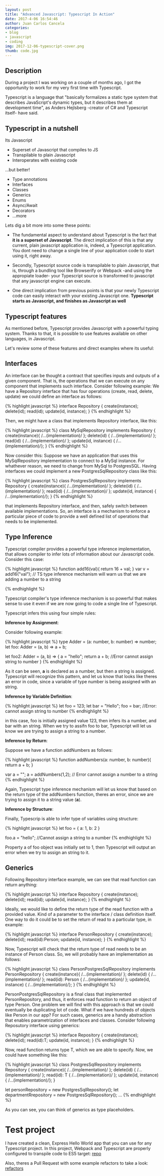 ```yaml
---
layout: post
title: "Advanced Javascript: Typescript In Action"
date: 2017-4-06 16:54:46
author: Juan Carlos Cancela
categories: 
- blog
- javascript
- coding
img: 2017-12-06-typescript-cover.png
thumb: code.jpg
---
```


## Description

During a project I was working on a couple of months ago, I got the opportunity to work for my very first time with Typescript.

Typescript is a language that "basically formalizes a static type system that describes JavaScript's dynamic types, but it describes them at development time", as Anders Hejlsberg -creator of C# and Typescript itself- have said.


## Typescript in a nutshell

Its Javascript

- Superset of Javascript that compiles to JS
- Transpilable to plain Javascript
- Interoperates with existing code

...but better!

- Type annotations
- Interfaces
- Classes
- Generics
- Enums
- Async/Await
- Decorators
- ...more

Lets dig a bit more into some these points:

- The fundamental aspect to understand about Typescript is the fact that **it is a superset of Javascript**. The direct implication of this is that any current, plain javascript application is, indeed, a Typescript application. You dont need to change a single line of your application code to start using it, right away.

- Secondly, Typescript source code is transpilable to plain Javascript, that is, through a bundling tool like Browserify or Webpack -and using the appropiate loader- your Typescript source is transformed to javascript that any javascript engine can execute.

- One direct implication from previous points is that your newly Typescript code can easily interact with your existing Javascript one. **Typescript starts as Javascript, and finishes as Javascript as well**

## Typescript features

As mentioned before, Typescript provides Javascript with a powerful typing system. Thanks to that, it is possible to use features available on other languages, in Javascript.

Let's review some of these features and direct examples where its useful:

## Interfaces

An interface can be thought a contract that specifies inputs and outputs of a given component. That is, the operations that we can execute on any component that implements such interface.
Consider following example: We have a Repository interface that has four operations (create, read, delete, update) we could define an interface as follows: 

{% highlight javascript %}
interface Repository {
    create(instance);
    delete(id);
    read(id);
    update(id, instance);
}
{% endhighlight %}

Then, we might have a class that implements Repository interface, like this:

{% highlight javascript %}
class MySqlRepository implements Repository {
    create(instance){ /...(implementation)/ };
    delete(id) { /...(implementation)/ };
    read(id) { /...(implementation)/ };
    update(id, instance) { /...(implementation)/};
}
{% endhighlight %}

Now consider this: Suppose we have an application that uses this MySqlRepository implementation to connect to a MySql instance. For whathever reason, we need to change from MySql to PostgresSQL.
Having interfaces we could implement a new PostgresSqlRepository class like this:

{% highlight javascript %}
class PostgresSqlRepository implements Repository {
    create(instance){ /...(implementation)/ };
    delete(id) { /...(implementation)/ };
    read(id) { /...(implementation)/ };
    update(id, instance) { /...(implementation)/};
}
{% endhighlight %}

that implements Repository interface, and then, safely switch between available implementations. So, an interface is a mechanism to enforce a particular piece of code to provide a well defined list of operations that needs to be implemented.


## Type Inference

Typescript compiler provides a powerful type inference implementation, that allows compiler to infer lots of information about our Javascript code. Consider this case: 

{% highlight javascript %}
function add16(val){
    return 16 + val;
}
var v = add16("val"); // TS type inference mechanism will warn us that we are adding a number to a string

{% endhighlight %}

Typescript compiler's type inference mechanism is so powerful that makes sense to use it even if we are now going to code a single line of Typescript.

Typescript infers this using four simple rules: 


**Inference by Assignment**: 

Consider following example:

{% highlight javascript %}
type Adder = (a: number, b: number) => number;
let foo: Adder = (a, b) => a + b;

let foo2: Adder = (a, b) => {
    a = "hello";
    return a + b; //Error cannot assign string to number
}
{% endhighlight %}

As it can be seen, **a** is declared as a number, but then a string is assigned. Typescript will recognize this pattern, and let us know that looks like theres an error in code, since a variable of type number is being assigned with an string.


**Inference by Variable Definition**: 

{% highlight javascript %}
let foo = 123;
let bar = "Hello";
foo = bar; //Error: cannot assign string to number
{% endhighlight %}

in this case, foo is initially assigned value 123, then infers its a number, and bar with an string. When we try to assifn foo to bar, Typescript will let us know we are trying to assign a string to a number.


**Inference by Return**: 

Suppose we have a function addNumbers as follows:

{% highlight javascript %}
function addNumbers(a: number, b: number){
    return a + b;
}

var a = "";
a = addNumbers(1,2); // Error cannot assign a number to a string
{% endhighlight %}

Again, Typescript type inference mechanism will let us know that based on the return type of the addNumbers function, theres an error, since we are trying to assign it to a string value (**a**).


**Inference by Structure**: 

Finally, Typescrip is able to infer type of variables using structure:

{% highlight javascript %}
let foo = {
    a: 1,
    b: 2
}

foo.a = "hello"; //Cannot assign a string to a number
{% endhighlight %}

Property a of foo object was initially set to 1, then Typescript will output an error when we try to assign an string to it.

## Generics

Following Repository interface example, we can see that read function can return anything:

{% highlight javascript %}
interface Repository {
    create(instance);
    delete(id);
    read(id);
    update(id, instance);
}
{% endhighlight %}

Ideally, we would like to define the return type of the read function with a provided value. Kind of a parameter to the interface / class definition itself. One way to do it could be to set the return of read to a particular type, in example:

{% highlight javascript %}
interface PersonRepository {
    create(instance);
    delete(id);
    read(id):Person;
    update(id, instance);
}
{% endhighlight %}

Now, Typescript will check that the return type of read needs to be an instance of Person class. So, we will probably have an implementation as follows:

{% highlight javascript %}
class PersonPostgresSqlRepository implements PersonRepository {
    create(instance){ /...(implementation)/ };
    delete(id) { /...(implementation)/ };
    read(id): Person { /...(implementation)/ };
    update(id, instance) { /...(implementation)/};
}
{% endhighlight %}

PersonPostgresSqlRepository is a final class that implemented PersonRepository, and thus, it enforces read function to return an object of type Person.
One problem we will find with this approach is that we could eventually be duplicating lot of code. What if we have hundreds of objects like Person in our app? 
For such cases, generics are a handy abstraction that enables parametrization of interfaces and classes.
Consider following Reposutory interface using generics:

{% highlight javascript %}
interface Repository<T> {
    create(instance);
    delete(id);
    read(id):T;
    update(id, instance);
}
{% endhighlight %}

Now, read function returns type T, which we are able to specify. Now, we could have something like this:

{% highlight javascript %}
class PostgresSqlRepository<T> implements Repository<T> {
    create(instance){ /...(implementation)/ };
    delete(id) { /...(implementation)/ };
    read(id): T { /...(implementation)/ };
    update(id, instance) { /...(implementation)/};
}

let personRepository = new PostgresSqlRepository<Person>();
let departmentRrepository = new PostgresSqlRepository<Department>();
...
{% endhighlight %}

As you can see, you can think of generics as type placeholders.

# Test project

I have created a clean, Express Hello World app that you can use for any Typescript project. In this project, Webpack and Typescript are properly configured to transpile code to ES5 target: [repo](https://github.com/juancancela/ts-workshop-2017)

Also, theres a Pull Request with some example refactors to take a look: [refactors](https://github.com/juancancela/ts-workshop-2017/pull/1)